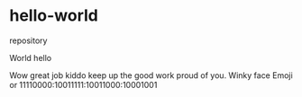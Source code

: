 # hello-world
repository

World hello 

Wow great job kiddo keep up the good work proud of you. Winky face Emoji or 11110000:10011111:10011000:10001001
